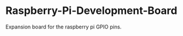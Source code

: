 Raspberry-Pi-Development-Board
==============================

Expansion board for the raspberry pi GPIO pins.
